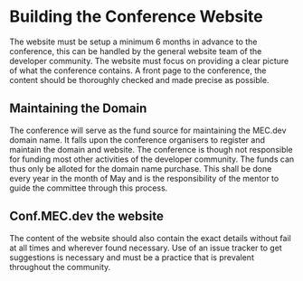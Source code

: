 # Building the Conference Website

The website must be setup a minimum 6 months in advance to the conference, this can be handled by the general website team of the developer community. The website must focus on providing a clear picture of what the conference contains. A front page to the conference, the content should be thoroughly checked and made precise as possible. 

## Maintaining the Domain

The conference will serve as the fund source for maintaining the MEC.dev domain name. It falls upon the conference organisers to register and maintain the domain and website. The conference is though not responsible for funding most other activities of the developer community. The funds can thus only be alloted for the domain name purchase. This shall be done every year in the month of May and is the responsibility of the mentor to guide the committee through this process.

## Conf.MEC.dev the website

The content of the website should also contain the exact details without fail at all times and wherever found necessary. Use of an issue tracker to get suggestions is necessary and must be a practice that is prevalent throughout the community.

